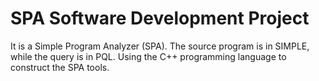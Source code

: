 # SPA Software Development Project
 It is a Simple Program Analyzer (SPA). The source program is in SIMPLE, while the query is in PQL. Using the C++ programming language to construct the SPA tools.
